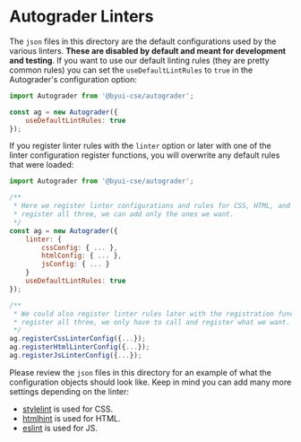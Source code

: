 # Autograder Linters

The `json` files in this directory are the default configurations used by the various linters. **These are disabled by default and meant for development and testing**. If you want to use our default linting rules (they are pretty common rules) you can set the `useDefaultLintRules` to `true` in the Autograder's configuration option:

```js
import Autograder from '@byui-cse/autograder';

const ag = new Autograder({
    useDefaultLintRules: true
});
```

If you register linter rules with the `linter` option or later with one of the linter configuration register functions, you will overwrite any default rules that were loaded:

```js
import Autograder from '@byui-cse/autograder';

/**
 * Here we register linter configurations and rules for CSS, HTML, and JS; we do not have to
 * register all three, we can add only the ones we want.
 */
const ag = new Autograder({
    linter: {
        cssConfig: { ... },
        htmlConfig: { ... },
        jsConfig: { ... }
    }
    useDefaultLintRules: true
});

/**
 * We could also register linter rules later with the registration functions; again do not have to
 * register all three, we only have to call and register what we want.
 */
ag.registerCssLinterConfig({...}); 
ag.registerHtmlLinterConfig({...}); 
ag.registerJsLinterConfig({...}); 
```

Please review the `json` files in this directory for an example of what the configuration objects should look like. Keep in mind you can add many more settings depending on the linter:

- [stylelint](https://stylelint.io/user-guide/configure) is used for CSS.
- [htmlhint](https://htmlhint.com/docs/user-guide/list-rules) is used for HTML.
- [eslint](https://eslint.org/docs/latest/use/configure/) is used for JS.